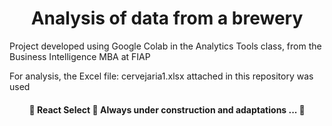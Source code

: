 <h1 align = "center"> Analysis of data from a brewery </h1>

Project developed using Google Colab in the Analytics Tools class, from the Business Intelligence MBA at FIAP

For analysis, the Excel file: cervejaria1.xlsx attached in this repository was used

<h4 align = "center">
🚧 React Select 🚀 Always under construction and adaptations ... 🚧
</h4>
